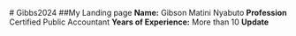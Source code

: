 #   G i b b s 2 0 2 4 
##My Landing page 
**Name:** Gibson Matini Nyabuto
**Profession** Certified Public Accountant
**Years of Experience:** More than 10
**Update**
 
